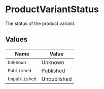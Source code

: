 # ProductVariantStatus

The status of the product variant.


## Values

| Name          | Value         |
| ------------- | ------------- |
| `Unknown`     | Unknown       |
| `Published`   | Published     |
| `Unpublished` | Unpublished   |